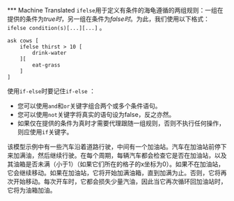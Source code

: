﻿*** Machine Translated
`ifelse`用于定义有条件的海龟遵循的两组规则：一组在提供的条件为*true时*，另一组在条件为*false时*。为此，我们使用以下格式： `ifelse condition(s)[...][...]` 。



```
ask cows [
	ifelse thirst > 10 [
		drink-water
	][
		eat-grass
	]
]
```


使用`if-else`时要记住`if-else` ：

- 您可以使用`and`和`or`关键字组合两个或多个条件语句。
- 您可以使用`not`关键字将真实的语句设为false，反之亦然。
- 如果仅在提供的条件为真时才需要代理跟随一组规则，否则不执行任何操作，则应使用`if`关键字。


该模型示例中有一些汽车沿着道路行驶，中间有一个加油站。汽车在加油站前停下来加满油，然后继续行驶。在每个周期，每辆汽车都会检查它是否在加油站，以及其油箱是否未满（小于1）（如果它们所在的格子的x坐标为0）。如果不在加油站，它会继续移动。如果在加油站，它将开始加满油箱，直到加满为止。否则，它将再次开始移动。每次开车时，它都会损失少量汽油，因此当它再次循环回加油站时，它将为油箱加油。